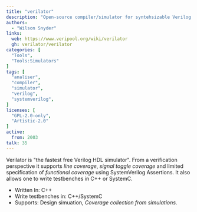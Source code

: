 ```yaml
---
title: "verilator"
description: "Open-source compiler/simulator for syntehsizable Verilog or SystemVerilog"
authors:
  - "Wilson Snyder"
links:
  web: https://www.veripool.org/wiki/verilator
  gh: verilator/verilator
categories: [
  "Tools",
  "Tools:Simulators"
]
tags: [
  "analiser",
  "compiler",
  "simulator",
  "verilog",
  "systemverilog",
]
licenses: [
  "GPL-2.0-only",
  "Artistic-2.0"
]
active:
  from: 2003
talk: 35
---
```


Verilator is "the fastest free Verilog HDL simulator". From a verification
perspective it supports *line coverage*, *signal toggle coverage* and limited
specification of *functional coverage* using SystemVerilog Assertions.
It also allows one to write testbenches in C++ or SystemC.

<!--more-->

- Written In: C++
- Write testbenches in: C++/SystemC
- Supports: Design simuation, *Coverage collection from simulations*.
